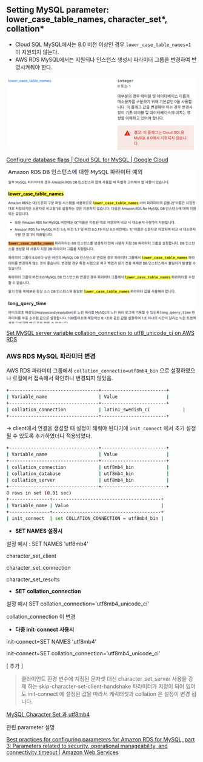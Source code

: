 
## Setting MySQL parameter: lower_case_table_names, character_set*, collation*

- Cloud SQL MySQL에서는 8.0 버전 이상인 경우 `lower_case_table_names=1` 이 지원되지 않는다.
- AWS RDS MySQL에서는 지원되나 인스턴스 생성시 파라미터 그룹을 변경하여 반영시켜줘야 한다.

![Untitled](img1/Untitled%205.png)

[Configure database flags | Cloud SQL for MySQL | Google Cloud](https://cloud.google.com/sql/docs/mysql/flags)

![Untitled](img1/Untitled%206.png)

[Set MySQL server variable collation_connection to utf8_unicode_ci on AWS RDS](https://stackoverflow.com/questions/35931530/set-mysql-server-variable-collation-connection-to-utf8-unicode-ci-on-aws-rds)

### AWS RDS MySQL 파라미터 변경

AWS RDS 파라미터 그룹에서 `collation_connectio=utf8mb4_bin` 으로 설정하였으나 로컬에서 접속해서 확인하니 변경되지 않았음.

```bash
+---------------------------------+------------------------+
| Variable_name                   | Value                  |
+---------------------------------+------------------------+
| collation_connection            | latin1_swedish_ci            |          |                  |
+---------------------------------+------------------------+
```

→ client에서 연결을 생성할 때 설정이 해줘야 된다기에 `init_connect` 에서 초기 설정될 수 있도록 추가하였더니 적용되었다.

```bash
+---------------------------------+------------------------+
| Variable_name                   | Value                  |
+---------------------------------+------------------------+
| collation_connection            | utf8mb4_bin            |
| collation_database              | utf8mb4_bin            |
| collation_server                | utf8mb4_bin            |                  |
+---------------------------------+------------------------+
8 rows in set (0.01 sec)
+---------------+----------------------------------------+
| Variable_name | Value                                  |
+---------------+----------------------------------------+
| init_connect  | set COLLATION_CONNECTION = utf8mb4_bin |
```

- **SET NAMES 설정시**

설정 예시 : SET NAMES 'utf8mb4'

character_set_client

character_set_connection

character_set_results

- **SET collation_connection**

설정 예시 SET collation_connection='utf8mb4_unicode_ci'

collation_connection 이 변경

- **다중 init-connect 사용시**

init-connect=SET NAMES 'utf8mb4'

init-connect=SET collation_connection='utf8mb4_unicode_ci'

[ 추가 ]

> 클라이언트 환경 변수에 지정된 문자셋 대신 character_set_server 사용을 강제 하는 skip-character-set-client-handshake 파라미터가 지정이 되어 있어도 init-connect 에 설정된 값을 따라서 케릭터셋과 collation 은 설정이 변경 됩니다.
> 

[MySQL Character Set 과 utf8mb4](https://hoing.io/archives/13254)

관련 parameter 설명

[Best practices for configuring parameters for Amazon RDS for MySQL, part 3: Parameters related to security, operational manageability, and connectivity timeout | Amazon Web Services](https://aws.amazon.com/ko/blogs/database/best-practices-for-configuring-parameters-for-amazon-rds-for-mysql-part-3-parameters-related-to-security-operational-manageability-and-connectivity-timeout/)